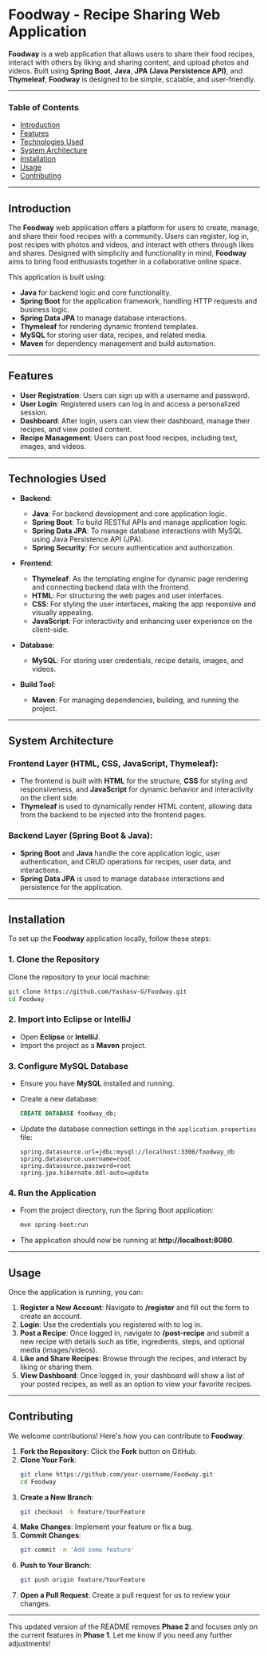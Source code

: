 # **Foodway - Recipe Sharing Web Application**

**Foodway** is a web application that allows users to share their food recipes, interact with others by liking and sharing content, and upload photos and videos. Built using **Spring Boot**, **Java**, **JPA (Java Persistence API)**, and **Thymeleaf**, **Foodway** is designed to be simple, scalable, and user-friendly.

---

### **Table of Contents**
- [Introduction](#introduction)
- [Features](#features)
- [Technologies Used](#technologies-used)
- [System Architecture](#system-architecture)
- [Installation](#installation)
- [Usage](#usage)
- [Contributing](#contributing)

---

## **Introduction**

The **Foodway** web application offers a platform for users to create, manage, and share their food recipes with a community. Users can register, log in, post recipes with photos and videos, and interact with others through likes and shares. Designed with simplicity and functionality in mind, **Foodway** aims to bring food enthusiasts together in a collaborative online space.

This application is built using:
- **Java** for backend logic and core functionality.
- **Spring Boot** for the application framework, handling HTTP requests and business logic.
- **Spring Data JPA** to manage database interactions.
- **Thymeleaf** for rendering dynamic frontend templates.
- **MySQL** for storing user data, recipes, and related media.
- **Maven** for dependency management and build automation.

---

## **Features**

- **User Registration**: Users can sign up with a username and password.
- **User Login**: Registered users can log in and access a personalized session.
- **Dashboard**: After login, users can view their dashboard, manage their recipes, and view posted content.
- **Recipe Management**: Users can post food recipes, including text, images, and videos.

---

## **Technologies Used**

- **Backend**: 
  - **Java**: For backend development and core application logic.
  - **Spring Boot**: To build RESTful APIs and manage application logic.
  - **Spring Data JPA**: To manage database interactions with MySQL using Java Persistence API (JPA).
  - **Spring Security**: For secure authentication and authorization.
  
- **Frontend**: 
  - **Thymeleaf**: As the templating engine for dynamic page rendering and connecting backend data with the frontend.
  - **HTML**: For structuring the web pages and user interfaces.
  - **CSS**: For styling the user interfaces, making the app responsive and visually appealing.
  - **JavaScript**: For interactivity and enhancing user experience on the client-side.

- **Database**: 
  - **MySQL**: For storing user credentials, recipe details, images, and videos.
  
- **Build Tool**: 
  - **Maven**: For managing dependencies, building, and running the project.

---

## **System Architecture**

### **Frontend Layer (HTML, CSS, JavaScript, Thymeleaf)**:
- The frontend is built with **HTML** for the structure, **CSS** for styling and responsiveness, and **JavaScript** for dynamic behavior and interactivity on the client side.
- **Thymeleaf** is used to dynamically render HTML content, allowing data from the backend to be injected into the frontend pages.

### **Backend Layer (Spring Boot & Java)**:
- **Spring Boot** and **Java** handle the core application logic, user authentication, and CRUD operations for recipes, user data, and interactions.
- **Spring Data JPA** is used to manage database interactions and persistence for the application.

---

## **Installation**

To set up the **Foodway** application locally, follow these steps:

### 1. **Clone the Repository**
   Clone the repository to your local machine:
   ```bash
   git clone https://github.com/Yashasv-G/Foodway.git
   cd Foodway
   ```

### 2. **Import into Eclipse or IntelliJ**
   - Open **Eclipse** or **IntelliJ**.
   - Import the project as a **Maven** project.

### 3. **Configure MySQL Database**
   - Ensure you have **MySQL** installed and running.
   - Create a new database:
     ```sql
     CREATE DATABASE foodway_db;
     ```

   - Update the database connection settings in the `application.properties` file:
     ```properties
     spring.datasource.url=jdbc:mysql://localhost:3306/foodway_db
     spring.datasource.username=root
     spring.datasource.password=root
     spring.jpa.hibernate.ddl-auto=update
     ```

### 4. **Run the Application**
   - From the project directory, run the Spring Boot application:
     ```bash
     mvn spring-boot:run
     ```

   - The application should now be running at **http://localhost:8080**.

---

## **Usage**

Once the application is running, you can:

1. **Register a New Account**: Navigate to **/register** and fill out the form to create an account.
2. **Login**: Use the credentials you registered with to log in.
3. **Post a Recipe**: Once logged in, navigate to **/post-recipe** and submit a new recipe with details such as title, ingredients, steps, and optional media (images/videos).
4. **Like and Share Recipes**: Browse through the recipes, and interact by liking or sharing them.
5. **View Dashboard**: Once logged in, your dashboard will show a list of your posted recipes, as well as an option to view your favorite recipes.

---

## **Contributing**

We welcome contributions! Here's how you can contribute to **Foodway**:

1. **Fork the Repository**: Click the **Fork** button on GitHub.
2. **Clone Your Fork**:
   ```bash
   git clone https://github.com/your-username/Foodway.git
   cd Foodway
   ```
3. **Create a New Branch**:
   ```bash
   git checkout -b feature/YourFeature
   ```
4. **Make Changes**: Implement your feature or fix a bug.
5. **Commit Changes**:
   ```bash
   git commit -m 'Add some feature'
   ```
6. **Push to Your Branch**:
   ```bash
   git push origin feature/YourFeature
   ```
7. **Open a Pull Request**: Create a pull request for us to review your changes.

---

This updated version of the README removes **Phase 2** and focuses only on the current features in **Phase 1**. Let me know if you need any further adjustments!
